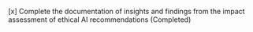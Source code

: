 [x] Complete the documentation of insights and findings from the impact assessment of ethical AI recommendations (Completed)